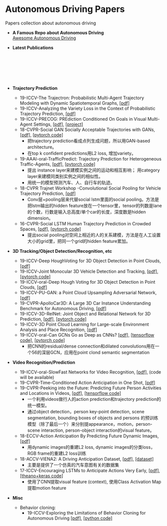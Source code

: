 # Autonomous Driving Papers
Papers collection about autonomous driving

- **A Famous Repo about Autonomous Driving**  
   [Awesome Autonomous Driving](https://github.com/autonomousdrivingkr/Awesome-Autonomous-Driving)

- **Latest Publications**
 <br/> 
 <br/> 
 <br/> 
 <br/> 
 <br/> 
  

- **Trajectory Prediction**
    - 19-ICCV-The Trajectron: Probabilistic Multi-Agent Trajectory Modeling with Dynamic Spatiotemporal Graphs, [[pdf]](https://arxiv.org/pdf/1810.05993.pdf)
    - 19-ICCV-Analyzing the Variety Loss in the Context of Probabilistic Trajectory Prediction, [[pdf]](https://arxiv.org/abs/1907.10178)
    - 19-ICCV-PRECOG: PREdiction Conditioned On Goals in Visual Multi-Agent Settings, [[pdf]](https://arxiv.org/pdf/1905.01296.pdf), [[project]](https://sites.google.com/view/precog)
    - 18-CVPR-Social GAN Socially Acceptable Trajectories with GANs, [[pdf]](https://arxiv.org/pdf/1803.10892.pdf), [[pytorch code]](https://github.com/agrimgupta92/sgan)
        - 把trajectory prediction看成点列生成问题，所以用GAN-based architecture。
        - 在top k confident predictions用L2 loss, 增加variety。
    - 19-AAAI-oral-TrafficPredict: Trajectory Prediction for Heterogeneous Traffic-Agents, [[pdf]](https://arxiv.org/pdf/1811.02146.pdf), [[pytorch code]](https://github.com/huang-xx/TrafficPredict)
        - 提出 instance layer来建模实例之间的运动和相互影响； 用category layer来建模同类别实例之间的相似性。
        - 用统一的模型预测汽车、人、自行车的轨迹。
    - 18-CVPR Trajnet Workshop -Convolutional Social Pooling for Vehicle Trajectory Prediction, [[pdf]](https://arxiv.org/abs/1805.06771)
        - Conv层+pooling层来代替social lstm里面的social pooling。方法是把lstm输出的hidden feature放在一个tensor里，tensor的列数是lane的个数，行数是输入总高度/单个car的长度，深度数是hidden dimension。
    - 16-CVPR-Social LSTM Human Trajectory Prediction in Crowded Spaces, [[pdf]](http://cvgl.stanford.edu/papers/CVPR16_Social_LSTM.pdf), [[pytorch code]](https://github.com/quancore/social-lstm)
        - 提出social pooling对空间上相近的人的关系建模，方法是在人工设置大小的grid里，把同一个grid的hidden feature累加。


- **3D Tracking/Object Detection/Recognition, etc**
    - 19-ICCV-Deep HoughVoting for 3D Object Detection in Point Clouds, [[pdf]](https://arxiv.org/abs/1904.09664)
    - 19-ICCV-Joint Monocular 3D Vehicle Detection and Tracking, [[pdf]](https://arxiv.org/abs/1811.10742), [[pytorch code]](https://github.com/ucbdrive/3d-vehicle-tracking)
    - 19-ICCV-oral-Deep Hough Voting for 3D Object Detection in Point Clouds, [[pdf]](https://arxiv.org/abs/1904.09664)
    - 19-ICCV-PU-GAN: a Point Cloud Upsampling Adversarial Network, [[pdf]](https://arxiv.org/pdf/1907.10844.pdf)
    - 19-CVPR-ApolloCar3D: A Large 3D Car Instance Understanding Benchmark for Autonomous Driving, [[pdf]](http://openaccess.thecvf.com/content_CVPR_2019/papers/Song_ApolloCar3D_A_Large_3D_Car_Instance_Understanding_Benchmark_for_Autonomous_CVPR_2019_paper.pdf)
    - 19-ICCV-3D-RelNet: Joint Object and Relational Network for 3D Prediction, [[pdf]](https://arxiv.org/pdf/1906.02729.pdf), [[pytorch code]](https://nileshkulkarni.github.io/relative3d/)
    - 19-ICCV-3D Point Cloud Learning for Large-scale Environment Analysis and Place Recognition, [[pdf]](https://arxiv.org/pdf/1812.07050.pdf)
    - 19-ICCV-oral-Can GCNs Go as Deep as CNNs? [[pdf]](https://arxiv.org/pdf/1904.03751.pdf), [[tensorflow code]](https://github.com/lightaime/deep_gcns), [[pytorch code]](https://github.com/lightaime/deep_gcns_torch)
        - 把CNN的residual/dense connection和dilated convolutions用在一个56的深层GCN，应用在point clond semantic segmentation
  

- **Video Recognition/Prediction** 
    - 19-ICCV-oral-SlowFast Networks for Video Recognition, [[pdf]](https://arxiv.org/pdf/1812.03982.pdf), (code will be available)
    - 19-CVPR-Time-Conditioned Action Anticipation in One Shot, [[pdf]](http://openaccess.thecvf.com/content_CVPR_2019/papers/Ke_Time-Conditioned_Action_Anticipation_in_One_Shot_CVPR_2019_paper.pdf)
    - 19-CVPR-Peeking into the Future: Predicting Future Person Activities and Locations in Videos, [[pdf]](https://github.com/google/next-prediction), [[tensorflow code]](https://github.com/google/next-prediction)
        - 一个利用videos做行人的action prediction和trajectory prediction的统一模型。
        - 通过object detection，person key-point detection, scene segmentation, bounding boxes of objects and persons 的预训练模型（除了最后一个）来分别提appearance，motion，person-scene interaction, person-object interaction的visual feature。
    - 18-ECCV-Action Anticipation By Predicting Future Dynamic Images, [[pdf]](https://arxiv.org/abs/1808.00141)
        - 用dynamic images的重建L2 loss, dynamic images的分类loss， RGB frame的重建L2 loss训练
    - 18-ACCV-VIENA2: A Driving Anticipation Dataset,
[[pdf]](https://arxiv.org/abs/1810.09044), [[dataset]](https://sites.google.com/view/viena2-project/home)
        - 主要是提供了一个仿真的汽车意图有关的数据集
    - 17-ICCV-Encouraging LSTMs to Anticipate Actions Very Early, [[pdf]](http://openaccess.thecvf.com/content_ICCV_2017/papers/Aliakbarian_Encouraging_LSTMs_to_ICCV_2017_paper.pdf), [[theano+keras code]](https://github.com/mangalutsav/Multi-Stage-LSTM-for-Action-Anticipation)
        - 使用了CNN提取visual feature (context), 使用Class Activation Map提取motion feature

- **Misc**
   - Behavior cloning:     
      - 19-ICCV-Exploring the Limitations of Behavior Cloning for Autonomous Driving [[pdf]](https://arxiv.org/pdf/1904.08980.pdf), [[python code]](https://github.com/felipecode/coiltraine/blob/master/docs/exploring_limitations.md)
